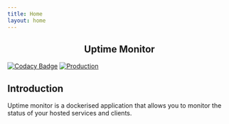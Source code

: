 ```yaml
---
title: Home
layout: home
---
```


<div align="center">
    <h2>Uptime Monitor</h2>
</div>

[![Codacy Badge](https://app.codacy.com/project/badge/Grade/c77b6452a13d4645a3787bdc99092814)](https://app.codacy.com/gh/ElBeenMachine/uptime-monitor/dashboard?utm_source=gh&utm_medium=referral&utm_content=&utm_campaign=Badge_grade) [![Production](https://github.com/ElBeenMachine/uptime-monitor/actions/workflows/publish-docker-production.yml/badge.svg)](https://github.com/ElBeenMachine/uptime-monitor/actions/workflows/publish-docker-production.yml)

## Introduction

Uptime monitor is a dockerised application that allows you to monitor the status of your hosted services and clients.

[README]: https://github.beenhamow.co.uk/uptime-monitor/blob/production/README.md
[PORTFOLIO]: https://www.beenhamow.co.uk
